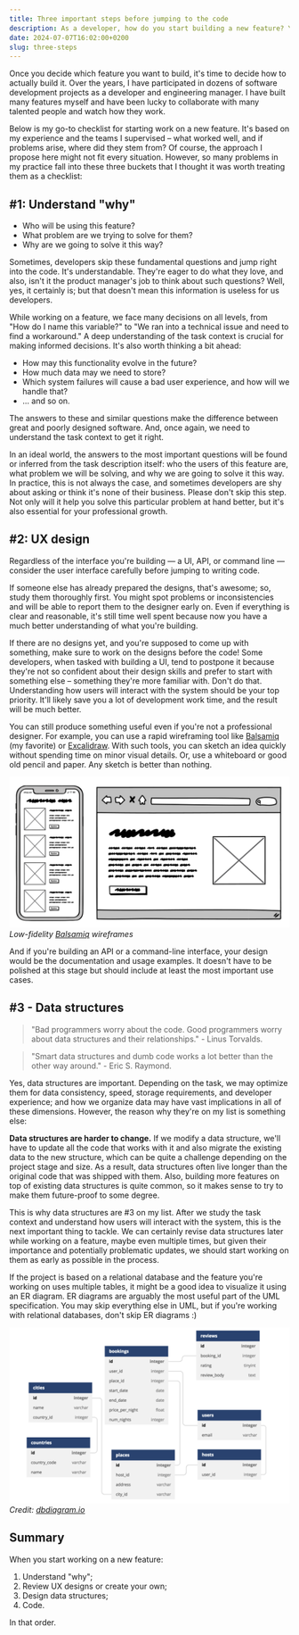 ```yaml
---
title: Three important steps before jumping to the code
description: As a developer, how do you start building a new feature? You may think, "It depends," and it certainly does. However, there could be frameworks that fit many situations, and I'd like to suggest one
date: 2024-07-07T16:02:00+0200
slug: three-steps
---
```


Once you decide which feature you want to build, it's time to decide how to
actually build it. Over the years, I have participated in dozens of software
development projects as a developer and engineering manager. I have built many
features myself and have been lucky to collaborate with many talented people 
and watch how they work.

Below is my go-to checklist for starting work on a new feature. It's based on my 
experience and the teams I supervised – what worked well, and if problems arise, 
where did they stem from? Of course, the approach I propose here might not fit
every situation. However, so many problems in my practice fall into these three 
buckets that I thought it was worth treating them as a checklist:

## #1: Understand "why"

- Who will be using this feature?
- What problem are we trying to solve for them?
- Why are we going to solve it this way?

Sometimes, developers skip these fundamental questions and jump right into the
code. It's understandable. They're eager to do what they love, and also, isn't
it the product manager's job to think about such questions? Well, yes, it 
certainly is; but that doesn't mean this information is useless for us 
developers.

While working on a feature, we face many decisions on all levels, from "How do 
I name this variable?" to "We ran into a technical issue and need to find a 
workaround." A deep understanding of the task context is crucial for making 
informed decisions. It's also worth thinking a bit ahead:

- How may this functionality evolve in the future?
- How much data may we need to store?
- Which system failures will cause a bad user experience, and how will we 
  handle that?
- ... and so on.

The answers to these and similar questions make the difference between great
and poorly designed software. And, once again, we need to understand the task 
context to get it right.

In an ideal world, the answers to the most important questions will be found or
inferred from the task description itself: who the users of this feature are, 
what problem we will be solving, and why we are going to solve it this way. 
In practice, this is not always the case, and sometimes developers are shy 
about asking or think it's none of their business. Please don't skip this step.
Not only will it help you solve this particular problem at hand better, but 
it's also essential for your professional growth.

## #2: UX design

Regardless of the interface you're building — a UI, API, or command line — 
consider the user interface carefully before jumping to writing code.

If someone else has already prepared the designs, that's awesome; so, study 
them thoroughly first. You might spot problems or inconsistencies and will be
able to report them to the designer early on. Even if everything is clear and
reasonable, it's still time well spent because now you have a much better 
understanding of what you're building.

If there are no designs yet, and you're supposed to come up with something, 
make sure to work on the designs before the code! Some developers, when
tasked with building a UI, tend to postpone it because they're not so 
confident about their design skills and prefer to start with something else –
something they're more familiar with. Don't do that. Understanding how users 
will interact with the system should be your top priority. It'll likely save 
you a lot of development work time, and the result will be much better.

You can still produce something useful even if you're not a professional 
designer. For example, you can use a rapid wireframing tool like 
[Balsamiq](https://balsamiq.com) (my favorite) or 
[Excalidraw](https://excalidraw.com). With such tools, you can sketch an idea 
quickly without spending time on minor visual details. Or, use a whiteboard or 
good old pencil and paper. Any sketch is better than nothing.

[![Low-fidelity Balsamiq wireframes](balsamiq.png)](balsamiq.png)
*Low-fidelity [Balsamiq](https://balsamiq.com) wireframes*

And if you're building an API or a command-line interface, your design would be
the documentation and usage examples. It doesn't have to be polished at this 
stage but should include at least the most important use cases.

## #3 - Data structures

> "Bad programmers worry about the code. Good programmers worry about data 
> structures and their relationships." - Linus Torvalds.

> "Smart data structures and dumb code works a lot better than the other way 
> around." - Eric S. Raymond. 

Yes, data structures are important. Depending on the task, we may optimize them
for data consistency, speed, storage requirements, and developer experience; 
and how we organize data may have vast implications in all of these dimensions.
However, the reason why they're on my list is something else:

**Data structures are harder to change.** If we modify a data structure, we'll 
have to update all the code that works with it and also migrate the existing 
data to the new structure, which can be quite a challenge depending on the 
project stage and size. As a result, data structures often live longer than the
original code that was shipped with them. Also, building more features on top 
of existing data structures is quite common, so it makes sense to try to make
them future-proof to some degree.

This is why data structures are #3 on my list. After we study the task context
and understand how users will interact with the system, this is the next 
important thing to tackle. We can certainly revise data structures later while
working on a feature, maybe even multiple times, but given their importance and
potentially problematic updates, we should start working on them as early as
possible in the process.

If the project is based on a relational database and the feature you're working
on uses multiple tables, it might be a good idea to visualize it using an ER 
diagram. ER diagrams are arguably the most useful part of the UML 
specification. You may skip everything else in UML, but if you're working with
relational databases, don't skip ER diagrams :)

[![ER diagram example](dbdiagram.png)](dbdiagram.png)
*Credit: [dbdiagram.io](https://dbdiagram.io)*

## Summary

When you start working on a new feature:

1. Understand "why";
2. Review UX designs or create your own;
3. Design data structures;
4. Code.

In that order.
